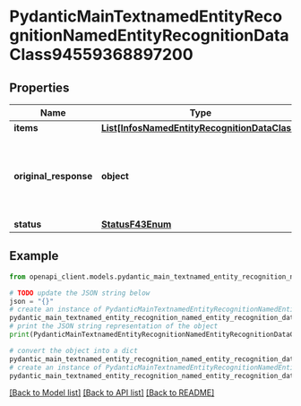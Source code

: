 # PydanticMainTextnamedEntityRecognitionNamedEntityRecognitionDataClass94559368897200


## Properties

Name | Type | Description | Notes
------------ | ------------- | ------------- | -------------
**items** | [**List[InfosNamedEntityRecognitionDataClass]**](InfosNamedEntityRecognitionDataClass.md) |  | [optional] 
**original_response** | **object** | original response sent by the provider, hidden by default, show it by passing the &#x60;show_original_response&#x60; field to &#x60;true&#x60; in your request | [optional] 
**status** | [**StatusF43Enum**](StatusF43Enum.md) |  | 

## Example

```python
from openapi_client.models.pydantic_main_textnamed_entity_recognition_named_entity_recognition_data_class94559368897200 import PydanticMainTextnamedEntityRecognitionNamedEntityRecognitionDataClass94559368897200

# TODO update the JSON string below
json = "{}"
# create an instance of PydanticMainTextnamedEntityRecognitionNamedEntityRecognitionDataClass94559368897200 from a JSON string
pydantic_main_textnamed_entity_recognition_named_entity_recognition_data_class94559368897200_instance = PydanticMainTextnamedEntityRecognitionNamedEntityRecognitionDataClass94559368897200.from_json(json)
# print the JSON string representation of the object
print(PydanticMainTextnamedEntityRecognitionNamedEntityRecognitionDataClass94559368897200.to_json())

# convert the object into a dict
pydantic_main_textnamed_entity_recognition_named_entity_recognition_data_class94559368897200_dict = pydantic_main_textnamed_entity_recognition_named_entity_recognition_data_class94559368897200_instance.to_dict()
# create an instance of PydanticMainTextnamedEntityRecognitionNamedEntityRecognitionDataClass94559368897200 from a dict
pydantic_main_textnamed_entity_recognition_named_entity_recognition_data_class94559368897200_form_dict = pydantic_main_textnamed_entity_recognition_named_entity_recognition_data_class94559368897200.from_dict(pydantic_main_textnamed_entity_recognition_named_entity_recognition_data_class94559368897200_dict)
```
[[Back to Model list]](../README.md#documentation-for-models) [[Back to API list]](../README.md#documentation-for-api-endpoints) [[Back to README]](../README.md)


